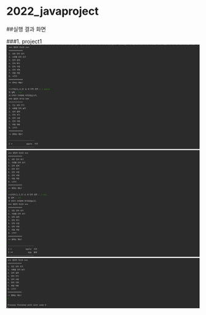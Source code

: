 # 2022_javaproject

##실행 결과 화면

###1. project1
<img src='https://github.com/MinkyoungKim-22100090/2022_javaproject/blob/master/screenshot/hw1_1.png?raw=true'>
<img src='https://github.com/MinkyoungKim-22100090/2022_javaproject/blob/master/screenshot/hw1_2.png?raw=true'>
<img src='https://github.com/MinkyoungKim-22100090/2022_javaproject/blob/master/screenshot/hw1_3.png?raw=true'>

